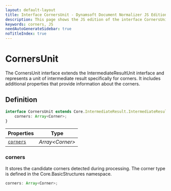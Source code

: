 ```yaml
---
layout: default-layout
title: Interface CornersUnit - Dynamsoft Document Normalizer JS Edition API Reference
description: This page shows the JS edition of the interface CornersUnit.
keywords: corners, JS
needAutoGenerateSidebar: true
noTitleIndex: true
---
```


# CornersUnit

The CornersUnit interface extends the IntermediateResultUnit interface and represents a unit of intermediate result specifically for corners. It includes additional properties that provide information about the corners.

## Definition

```ts
interface CornersUnit extends Core.IntermediateResult.IntermediateResultUnit {
    corners: Array<Corner>;
}
```

| Properties              | Type |
|----------------------|-------------|
| [`corners`](#corners) | *Array\<Corner>* |

### corners

It stores the candidate corners detected during processing. The corner type is defined in the Core.BasicStructures namespace.

```ts
corners: Array<Corner>;
```